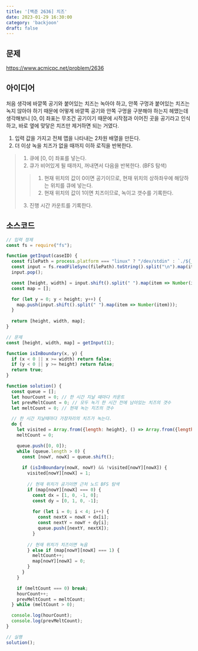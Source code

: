 ```yaml
---
title: '[백준 2636] 치즈'
date: 2023-01-29 16:30:00
category: 'backjoon'
draft: false
---
```


## 문제
https://www.acmicpc.net/problem/2636

## 아이디어
처음 생각에 바깥쪽 공기와 붙어있는 치즈는 녹아야 하고, 안쪽 구멍과 붙어있는 치즈는 녹지 않아야 하기 때문에 
어떻게 바깥쪽 공기와 안쪽 구멍을 구분해야 하는지 헤맸는데 생각해보니 [0, 0] 좌표는 무조건 공기이기 때문에 시작점과 이어진 곳을 공기라고 인식하고, 바로 옆에 맞닿은 치즈만 제거하면 되는 거였다.
1. 입력 값을 가지고 전체 맵을 나타내는 2차원 배열을 만든다.
2. 더 이상 녹을 치즈가 없을 때까지 이하 로직을 반복한다.
> 1. 큐에 [0, 0] 좌표를 넣는다.
> 2. 큐가 비어있게 될 때까지, 꺼내면서 다음을 반복한다. (BFS 탐색)
> > 1. 현재 위치의 값이 0이면 공기이므로, 현재 위치의 상하좌우에 해당하는 위치를 큐에 넣는다.
> > 2. 현재 위치의 값이 1이면 치즈이므로, 녹이고 갯수를 기록한다.
> 3. 진행 시간 카운트를 기록한다.


## 소스코드
```js
// 입력 정제
const fs = require("fs");

function getInput(caseID) {
  const filePath = process.platform === "linux" ? "/dev/stdin" : `./${__dirname.split('\\').pop()}/i${caseID}.txt`;
  const input = fs.readFileSync(filePath).toString().split("\n").map(item => item.trim());
  input.pop();

  const [height, width] = input.shift().split(" ").map(item => Number(item));
  const map = [];

  for (let y = 0; y < height; y++) {
    map.push(input.shift().split(" ").map(item => Number(item)));
  }
  
  return [height, width, map];
}

// 문제
const [height, width, map] = getInput(1);

function isInBoundary(x, y) {
  if (x < 0 || x >= width) return false;
  if (y < 0 || y >= height) return false;
  return true;
}

function solution() {
  const queue = [];
  let hourCount = 0; // 한 시간 지날 때마다 카운트
  let prevMeltCount = 0; // 모두 녹기 한 시간 전에 남아있는 치즈의 갯수
  let meltCount = 0; // 현재 녹는 치즈의 갯수

  // 한 시간 지날때마다 가장자리의 치즈가 녹는다.
  do {
    let visited = Array.from({length: height}, () => Array.from({length: width}, () => 0));
    meltCount = 0;

    queue.push([0, 0]);
    while (queue.length > 0) {
      const [nowY, nowX] = queue.shift();
  
      if (isInBoundary(nowX, nowY) && !visited[nowY][nowX]) {
        visited[nowY][nowX] = 1;
  
        // 현재 위치가 공기이면 근처 노드 BFS 탐색
        if (map[nowY][nowX] === 0) {
          const dx = [1, 0, -1, 0];
          const dy = [0, 1, 0, -1];
  
          for (let i = 0; i < 4; i++) {
            const nextX = nowX + dx[i];
            const nextY = nowY + dy[i];
            queue.push([nextY, nextX]);
          }
  
        // 현재 위치가 치즈이면 녹음
        } else if (map[nowY][nowX] === 1) {
          meltCount++;
          map[nowY][nowX] = 0;
        }
      }
    }

    if (meltCount === 0) break;
    hourCount++;
    prevMeltCount = meltCount;
  } while (meltCount > 0);

  console.log(hourCount);
  console.log(prevMeltCount);
}

// 실행
solution();
```
